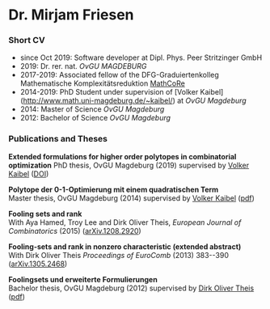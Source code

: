 # Dr. Mirjam Friesen

### Short CV

- since Oct 2019: Software developer at Dipl. Phys. Peer Stritzinger GmbH
- 2019: Dr. rer. nat. *OvGU MAGDEBURG*
- 2017-2019: Associated fellow of the DFG-Graduiertenkolleg Mathematische
Komplexitätsreduktion [MathCoRe](https://www.mathcore.ovgu.de/)
- 2014-2019: PhD Student under supervision of [Volker Kaibel]
(http://www.math.uni-magdeburg.de/~kaibel/) at _OvGU Magdeburg_
- 2014: Master of Science _OvGU Magdeburg_
- 2012: Bachelor of Science _OvGU Magdeburg_

### Publications and Theses

**Extended formulations for higher order polytopes in combinatorial optimization**
PhD thesis, OvGU Magdeburg (2019)
supervised by [Volker Kaibel](http://www.math.uni-magdeburg.de/~kaibel/) 
([DOI](http://dx.doi.org/10.25673/25397))

**Polytope der 0-1-Optimierung mit einem quadratischen Term**  
Master thesis, OvGU Magdeburg (2014)
supervised by [Volker Kaibel](http://www.math.uni-magdeburg.de/~kaibel/) 
([pdf](masterarbeit.pdf))

**Fooling sets and rank**  
With Aya Hamed, Troy Lee and Dirk Oliver Theis,
_European Journal of Combinatorics_ (2015)
([arXiv.1208.2920](https://arxiv.org/abs/1208.2920))

**Fooling-sets and rank in nonzero characteristic (extended abstract)**  
With Dirk Oliver Theis
_Proceedings of EuroComb_ (2013) 383--390
([arXiv.1305.2468](https://arxiv.org/abs/1305.2468))

**Foolingsets und erweiterte Formulierungen**  
Bachelor thesis, OvGU Magdeburg (2012)
supervised by [Dirk Oliver Theis](https://www.theory.cs.ut.ee/people/dot)
([pdf](bachelorarbeit.pdf))
